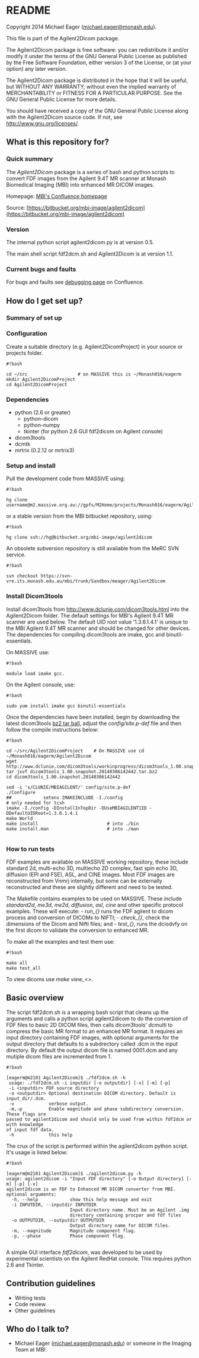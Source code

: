 # README #

  Copyright 2014 Michael Eager  (michael.eager@monash.edu).

  This file is part of the Agilent2Dicom package.

  The Agilent2Dicom package is free software: you can redistribute it
  and/or modify it under the terms of the GNU General Public License
  as published by the Free Software Foundation, either version 3 of
  the License, or (at your option) any later version.  

  The Agilent2Dicom package is distributed in the hope that it will be
  useful, but WITHOUT ANY WARRANTY; without even the implied warranty
  of MERCHANTABILITY or FITNESS FOR A PARTICULAR PURPOSE.  See the
  GNU General Public License for more details.

  You should have received a copy of the GNU General Public License
  along with the Agilent2Dicom source code.  If not, see
  <http://www.gnu.org/licenses/>.


## What is this repository for? ##

### Quick summary ###

The *Agilent2Dicom* package is a series of bash and python scripts to
convert FDF images from the Agilent 9.4T MR scanner at Monash
Biomedical Imaging (MBI) into enhanced MR DICOM images.

Homepage: [MBI's Confluence homepage](https://confluence-vre.its.monash.edu.au/display/MBI/Agilent+FDF+to+Dicom+converter)

Source: [https://bitbucket.org/mbi-image/agilent2dicom](https://bitbucket.org/mbi-image/agilent2dicom)


### Version ###

The internal python script agilent2dicom.py is at version 0.5.

The main shell script fdf2dcm.sh and Agilent2Dicom is at version 1.1.

### Current bugs and faults ###

For bugs and faults see [debugging page](https://confluence-vre.its.monash.edu.au/display/MBI/FDF2DCM+debugging) on Confluence.

## How do I get set up? ##

### Summary of set up ###
### Configuration ###


Create a suitable directory (e.g. Agilent2DicomProject) in your source or projects folder.

```
#!bash

cd ~/src                   # on MASSIVE this is ~/Monash016/eagerm
mkdir Agilent2DicomProject
cd Agilent2DicomProject
```


### Dependencies ###

 * python (2.6 or greater)
   - python-dicom
   - python-numpy
   - tkinter (for python 2.6 GUI fdf2dicom on Agilent console)
 * dicom3tools
 * dcmtk
 * mrtrix (0.2.12 or mrtrix3)


### Setup and install ###

Pull the development code from MASSIVE using:

```
#!bash

hg clone username@m2.massive.org.au://gpfs/M2Home/projects/Monash016/eagerm/Agilent2Dicom/Agilent2Dicom
```

or a stable version from the MBI bitbucket repository, using:

```
#!bash

hg clone ssh://hg@bitbucket.org/mbi-image/agilent2dicom
```

An obsolete subversion repository is still available from the MeRC SVN service.
```
#!bash

svn checkout https://svn-vre.its.monash.edu.au/mbi/trunk/Sandbox/meager/Agilent2Dicom
```

### Install Dicom3tools ###

Install dicom3tools from http://www.dclunie.com/dicom3tools.html into the
Agilent2Dicom folder.  The default settings for MBI's Agilent 9.4T MR scanner
are used below.  The default UID root value '1.3.6.1.4.1' is unique to the MBI
Agilent 9.4T MR scanner and should be changed for other devices.  The dependencies for 
compiling dicom3tools are imake, gcc and binutil-essentials.

On MASSIVE use: 
```
#!bash

module load imake gcc.  
```

On the Agilent console, use: 
```
#!bash

sudo yum install imake gcc binutil-essentials
```

Once the dependencies have been installed, begin by downloading the
latest dicom3tools [bz2 tar ball](http://www.dclunie.com/dicom3tools/workinprogress/), adjust the
_config/site.p-def_ file and then follow the compile instructions
below:

```
#!bash

cd ~/src/Agilent2DicomProject    # On MASSIVE use cd ~/Monash016/eagerm/Agilent2Dicom
wget   http://www.dclunie.com/dicom3tools/workinprogress/dicom3tools_1.00.snapshot.20140306142442.tar.bz2
tar jxvf dicom3tools_1.00.snapshot.20140306142442.tar.bz2
cd dicom3tools_1.00.snapshot.20140306142442

sed -i 's/CLUNIE/MBIAGILENT/' config/site.p-def
./Configure
##            setenv IMAKEINCLUDE -I./config                              # only needed for tcsh
imake -I./config -DInstallInTopDir -DUseMBIAGILENT1ID -DDefaultUIDRoot=1.3.6.1.4.1
make World
make install                          # into ./bin
make install.man                      # into ./man
 
```


### How to run tests ###

FDF examples are available on MASSIVE working repository, these
include standard 2d, multi-echo 3D, multiecho 2D complex, fast spin
echo 3D, diffusion (EPI and FSE), ASL, and CINE images. Most FDF
images are reconstructed from Vnmrj internally, but some can be
externally reconstructed and these are slightly different and need to
be tested.

The Makefile contains examples to be used on MASSIVE. These include
*standard2d*, *me3d*, *me2d*, *diffusion*, *asl*,
*cine* and other specific protocol examples. These will execute:
       - *run_{}* runs the FDF agilent to dicom process and conversion of DICOMs to NIFTI;
       - *check_{}*, check the dimensions of the Dicom and Nifti files; and
       - *test_{}*, runs the dciodvfy on the first dicom to validate the conversion to enhanced MR.
 
To make all the examples and test them use:

```
#!bash

make all
make test_all
```

To view dicoms use *make view_<>*.

## Basic overview ##

The script fdf2dcm.sh is a wrapping bash script that cleans up the arguments and
calls a python script agilent2dicom to do the conversion of FDF files to basic
2D DICOM files, then calls dicom3tools' dcmulti to compress the basic MR format
to an enhanced MR format. It requires an input directory containing FDF images,
with optional arguments for the output directory that defaults to a subdrectory
called .dcm in the input directory. By default the output dicom file is named
0001.dcm and any mutiple dicom files are incremented from 1.


```
#!bash

[eagerm@m2101 Agilent2Dicom]$ ./fdf2dcm.sh -h
 usage: ./fdf2dcm.sh -i inputdir [-o outputdir] [-v] [-m] [-p]
 -i <inputdir> FDF source directory
 -o <outputdir> Optional destination DICOM directory. Default is input_dir/.dcm.
 -v             verbose output.
 -m,-p          Enable magnitude and phase subdirectory conversion. These flags are
passed to agilent2dicom and should only be used from within fdf2dcm or with knowledge
of input fdf data.
 -h             this help
```

The crux of the script is performed within the agilent2dicom python script. It's usage is listed below:

```
#!bash

[eagerm@m2101 Agilent2Dicom]$ ./agilent2dicom.py -h
usage: agilent2dicom -i "Input FDF directory" [-o Output directory] [-m] [-p] [-v]
agilent2dicom is an FDF to Enhanced MR DICOM converter from MBI.
optional arguments:
  -h, --help            show this help message and exit
  -i INPUTDIR, --inputdir INPUTDIR
                        Input directory name. Must be an Agilent .img
                        directory containing procpar and fdf files
  -o OUTPUTDIR, --outputdir OUTPUTDIR
                        Output directory name for DICOM files.
  -m, --magnitude       Magnitude component flag.
  -p, --phase           Phase component flag.
 
```

A simple GUI interface *fdf2dicom*, was developed to be used by experimental scientists on the Agilent RedHat console. This requires python 2.6 and Tkinter.



## Contribution guidelines ##

* Writing tests
* Code review
* Other guidelines

## Who do I talk to? ##

* Michael Eager (michael.eager@monash.edu) or someone in the Imaging Team at MBI